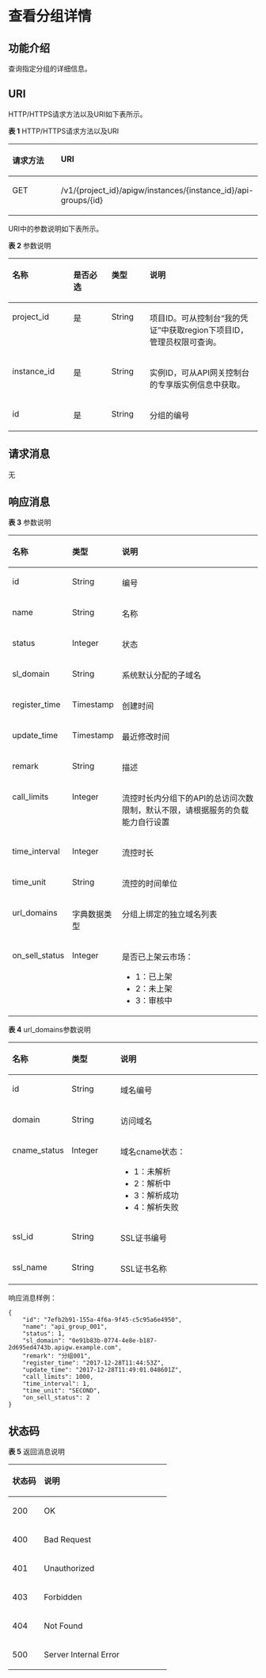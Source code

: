# 查看分组详情<a name="ZH-CN_TOPIC_0000001082135159"></a>

## 功能介绍<a name="zh-cn_topic_0225568811_section1735744"></a>

查询指定分组的详细信息。

## URI<a name="zh-cn_topic_0225568811_section15621702"></a>

HTTP/HTTPS请求方法以及URI如下表所示。

**表 1**  HTTP/HTTPS请求方法以及URI

<a name="zh-cn_topic_0225568811_table32113079"></a>
<table><thead align="left"><tr id="zh-cn_topic_0225568811_row20115923"><th class="cellrowborder" valign="top" width="20%" id="mcps1.2.3.1.1"><p id="zh-cn_topic_0225568811_p18777034"><a name="zh-cn_topic_0225568811_p18777034"></a><a name="zh-cn_topic_0225568811_p18777034"></a>请求方法</p>
</th>
<th class="cellrowborder" valign="top" width="80%" id="mcps1.2.3.1.2"><p id="zh-cn_topic_0225568811_p44544806"><a name="zh-cn_topic_0225568811_p44544806"></a><a name="zh-cn_topic_0225568811_p44544806"></a>URI</p>
</th>
</tr>
</thead>
<tbody><tr id="zh-cn_topic_0225568811_row51359567"><td class="cellrowborder" valign="top" width="20%" headers="mcps1.2.3.1.1 "><p id="zh-cn_topic_0225568811_p66484268"><a name="zh-cn_topic_0225568811_p66484268"></a><a name="zh-cn_topic_0225568811_p66484268"></a>GET</p>
</td>
<td class="cellrowborder" valign="top" width="80%" headers="mcps1.2.3.1.2 "><p id="zh-cn_topic_0225568811_p16516646"><a name="zh-cn_topic_0225568811_p16516646"></a><a name="zh-cn_topic_0225568811_p16516646"></a>/v1/{project_id}/apigw/instances/{instance_id}/api-groups/{id}</p>
</td>
</tr>
</tbody>
</table>

URI中的参数说明如下表所示。

**表 2**  参数说明

<a name="zh-cn_topic_0225568811_table62779940"></a>
<table><thead align="left"><tr id="zh-cn_topic_0225568811_row53801450"><th class="cellrowborder" valign="top" width="24.48755124487551%" id="mcps1.2.5.1.1"><p id="zh-cn_topic_0225568811_p62950166"><a name="zh-cn_topic_0225568811_p62950166"></a><a name="zh-cn_topic_0225568811_p62950166"></a>名称</p>
</th>
<th class="cellrowborder" valign="top" width="15.308469153084694%" id="mcps1.2.5.1.2"><p id="zh-cn_topic_0225568811_p65798711"><a name="zh-cn_topic_0225568811_p65798711"></a><a name="zh-cn_topic_0225568811_p65798711"></a>是否必选</p>
</th>
<th class="cellrowborder" valign="top" width="15.308469153084694%" id="mcps1.2.5.1.3"><p id="zh-cn_topic_0225568811_p28095413"><a name="zh-cn_topic_0225568811_p28095413"></a><a name="zh-cn_topic_0225568811_p28095413"></a>类型</p>
</th>
<th class="cellrowborder" valign="top" width="44.89551044895511%" id="mcps1.2.5.1.4"><p id="zh-cn_topic_0225568811_p61135991"><a name="zh-cn_topic_0225568811_p61135991"></a><a name="zh-cn_topic_0225568811_p61135991"></a>说明</p>
</th>
</tr>
</thead>
<tbody><tr id="zh-cn_topic_0225568811_row1394513141411"><td class="cellrowborder" valign="top" width="24.48755124487551%" headers="mcps1.2.5.1.1 "><p id="zh-cn_topic_0225568811_p55878963"><a name="zh-cn_topic_0225568811_p55878963"></a><a name="zh-cn_topic_0225568811_p55878963"></a>project_id</p>
</td>
<td class="cellrowborder" valign="top" width="15.308469153084694%" headers="mcps1.2.5.1.2 "><p id="zh-cn_topic_0225568811_p29902160"><a name="zh-cn_topic_0225568811_p29902160"></a><a name="zh-cn_topic_0225568811_p29902160"></a>是</p>
</td>
<td class="cellrowborder" valign="top" width="15.308469153084694%" headers="mcps1.2.5.1.3 "><p id="zh-cn_topic_0225568811_p6155914"><a name="zh-cn_topic_0225568811_p6155914"></a><a name="zh-cn_topic_0225568811_p6155914"></a>String</p>
</td>
<td class="cellrowborder" valign="top" width="44.89551044895511%" headers="mcps1.2.5.1.4 "><p id="zh-cn_topic_0225568811_p28867016"><a name="zh-cn_topic_0225568811_p28867016"></a><a name="zh-cn_topic_0225568811_p28867016"></a>项目ID。可从控制台“我的凭证”中获取region下项目ID，管理员权限可查询。</p>
</td>
</tr>
<tr id="zh-cn_topic_0225568811_row11154153116141"><td class="cellrowborder" valign="top" width="24.48755124487551%" headers="mcps1.2.5.1.1 "><p id="zh-cn_topic_0225568811_p1780913159538"><a name="zh-cn_topic_0225568811_p1780913159538"></a><a name="zh-cn_topic_0225568811_p1780913159538"></a>instance_id</p>
</td>
<td class="cellrowborder" valign="top" width="15.308469153084694%" headers="mcps1.2.5.1.2 "><p id="zh-cn_topic_0225568811_p9809215115310"><a name="zh-cn_topic_0225568811_p9809215115310"></a><a name="zh-cn_topic_0225568811_p9809215115310"></a>是</p>
</td>
<td class="cellrowborder" valign="top" width="15.308469153084694%" headers="mcps1.2.5.1.3 "><p id="zh-cn_topic_0225568811_p1280914152538"><a name="zh-cn_topic_0225568811_p1280914152538"></a><a name="zh-cn_topic_0225568811_p1280914152538"></a>String</p>
</td>
<td class="cellrowborder" valign="top" width="44.89551044895511%" headers="mcps1.2.5.1.4 "><p id="zh-cn_topic_0225568811_p1880914157537"><a name="zh-cn_topic_0225568811_p1880914157537"></a><a name="zh-cn_topic_0225568811_p1880914157537"></a>实例ID，可从API网关控制台的专享版实例信息中获取。</p>
</td>
</tr>
<tr id="zh-cn_topic_0225568811_row53068262"><td class="cellrowborder" valign="top" width="24.48755124487551%" headers="mcps1.2.5.1.1 "><p id="zh-cn_topic_0225568811_p3561961"><a name="zh-cn_topic_0225568811_p3561961"></a><a name="zh-cn_topic_0225568811_p3561961"></a>id</p>
</td>
<td class="cellrowborder" valign="top" width="15.308469153084694%" headers="mcps1.2.5.1.2 "><p id="zh-cn_topic_0225568811_p20083433"><a name="zh-cn_topic_0225568811_p20083433"></a><a name="zh-cn_topic_0225568811_p20083433"></a>是</p>
</td>
<td class="cellrowborder" valign="top" width="15.308469153084694%" headers="mcps1.2.5.1.3 "><p id="zh-cn_topic_0225568811_p16145357"><a name="zh-cn_topic_0225568811_p16145357"></a><a name="zh-cn_topic_0225568811_p16145357"></a>String</p>
</td>
<td class="cellrowborder" valign="top" width="44.89551044895511%" headers="mcps1.2.5.1.4 "><p id="zh-cn_topic_0225568811_p32705534"><a name="zh-cn_topic_0225568811_p32705534"></a><a name="zh-cn_topic_0225568811_p32705534"></a>分组的编号</p>
</td>
</tr>
</tbody>
</table>

## 请求消息<a name="zh-cn_topic_0225568811_section6377591"></a>

无

## 响应消息<a name="zh-cn_topic_0225568811_section46822891"></a>

**表 3**  参数说明

<a name="zh-cn_topic_0225568811_table23378999"></a>
<table><thead align="left"><tr id="zh-cn_topic_0225568811_row11169479"><th class="cellrowborder" valign="top" width="20%" id="mcps1.2.4.1.1"><p id="zh-cn_topic_0225568811_p32312619"><a name="zh-cn_topic_0225568811_p32312619"></a><a name="zh-cn_topic_0225568811_p32312619"></a>名称</p>
</th>
<th class="cellrowborder" valign="top" width="20%" id="mcps1.2.4.1.2"><p id="zh-cn_topic_0225568811_p76446"><a name="zh-cn_topic_0225568811_p76446"></a><a name="zh-cn_topic_0225568811_p76446"></a>类型</p>
</th>
<th class="cellrowborder" valign="top" width="60%" id="mcps1.2.4.1.3"><p id="zh-cn_topic_0225568811_p6192203"><a name="zh-cn_topic_0225568811_p6192203"></a><a name="zh-cn_topic_0225568811_p6192203"></a>说明</p>
</th>
</tr>
</thead>
<tbody><tr id="zh-cn_topic_0225568811_row31806424"><td class="cellrowborder" valign="top" width="20%" headers="mcps1.2.4.1.1 "><p id="zh-cn_topic_0225568811_p26183533"><a name="zh-cn_topic_0225568811_p26183533"></a><a name="zh-cn_topic_0225568811_p26183533"></a>id</p>
</td>
<td class="cellrowborder" valign="top" width="20%" headers="mcps1.2.4.1.2 "><p id="zh-cn_topic_0225568811_p40491443"><a name="zh-cn_topic_0225568811_p40491443"></a><a name="zh-cn_topic_0225568811_p40491443"></a>String</p>
</td>
<td class="cellrowborder" valign="top" width="60%" headers="mcps1.2.4.1.3 "><p id="zh-cn_topic_0225568811_p58581457"><a name="zh-cn_topic_0225568811_p58581457"></a><a name="zh-cn_topic_0225568811_p58581457"></a>编号</p>
</td>
</tr>
<tr id="zh-cn_topic_0225568811_row57471073"><td class="cellrowborder" valign="top" width="20%" headers="mcps1.2.4.1.1 "><p id="zh-cn_topic_0225568811_p24645368"><a name="zh-cn_topic_0225568811_p24645368"></a><a name="zh-cn_topic_0225568811_p24645368"></a>name</p>
</td>
<td class="cellrowborder" valign="top" width="20%" headers="mcps1.2.4.1.2 "><p id="zh-cn_topic_0225568811_p50117754"><a name="zh-cn_topic_0225568811_p50117754"></a><a name="zh-cn_topic_0225568811_p50117754"></a>String</p>
</td>
<td class="cellrowborder" valign="top" width="60%" headers="mcps1.2.4.1.3 "><p id="zh-cn_topic_0225568811_p33006289"><a name="zh-cn_topic_0225568811_p33006289"></a><a name="zh-cn_topic_0225568811_p33006289"></a>名称</p>
</td>
</tr>
<tr id="zh-cn_topic_0225568811_row28621152"><td class="cellrowborder" valign="top" width="20%" headers="mcps1.2.4.1.1 "><p id="zh-cn_topic_0225568811_p36611985"><a name="zh-cn_topic_0225568811_p36611985"></a><a name="zh-cn_topic_0225568811_p36611985"></a>status</p>
</td>
<td class="cellrowborder" valign="top" width="20%" headers="mcps1.2.4.1.2 "><p id="zh-cn_topic_0225568811_p12780810"><a name="zh-cn_topic_0225568811_p12780810"></a><a name="zh-cn_topic_0225568811_p12780810"></a>Integer</p>
</td>
<td class="cellrowborder" valign="top" width="60%" headers="mcps1.2.4.1.3 "><p id="zh-cn_topic_0225568811_p28612724"><a name="zh-cn_topic_0225568811_p28612724"></a><a name="zh-cn_topic_0225568811_p28612724"></a>状态</p>
</td>
</tr>
<tr id="zh-cn_topic_0225568811_row56187931"><td class="cellrowborder" valign="top" width="20%" headers="mcps1.2.4.1.1 "><p id="zh-cn_topic_0225568811_p54928561"><a name="zh-cn_topic_0225568811_p54928561"></a><a name="zh-cn_topic_0225568811_p54928561"></a>sl_domain</p>
</td>
<td class="cellrowborder" valign="top" width="20%" headers="mcps1.2.4.1.2 "><p id="zh-cn_topic_0225568811_p20028427"><a name="zh-cn_topic_0225568811_p20028427"></a><a name="zh-cn_topic_0225568811_p20028427"></a>String</p>
</td>
<td class="cellrowborder" valign="top" width="60%" headers="mcps1.2.4.1.3 "><p id="zh-cn_topic_0225568811_p11689873"><a name="zh-cn_topic_0225568811_p11689873"></a><a name="zh-cn_topic_0225568811_p11689873"></a>系统默认分配的子域名</p>
</td>
</tr>
<tr id="zh-cn_topic_0225568811_row38100001"><td class="cellrowborder" valign="top" width="20%" headers="mcps1.2.4.1.1 "><p id="zh-cn_topic_0225568811_p66201237"><a name="zh-cn_topic_0225568811_p66201237"></a><a name="zh-cn_topic_0225568811_p66201237"></a>register_time</p>
</td>
<td class="cellrowborder" valign="top" width="20%" headers="mcps1.2.4.1.2 "><p id="zh-cn_topic_0225568811_p60700010"><a name="zh-cn_topic_0225568811_p60700010"></a><a name="zh-cn_topic_0225568811_p60700010"></a>Timestamp</p>
</td>
<td class="cellrowborder" valign="top" width="60%" headers="mcps1.2.4.1.3 "><p id="zh-cn_topic_0225568811_p17753800"><a name="zh-cn_topic_0225568811_p17753800"></a><a name="zh-cn_topic_0225568811_p17753800"></a>创建时间</p>
</td>
</tr>
<tr id="zh-cn_topic_0225568811_row25566473"><td class="cellrowborder" valign="top" width="20%" headers="mcps1.2.4.1.1 "><p id="zh-cn_topic_0225568811_p57618438"><a name="zh-cn_topic_0225568811_p57618438"></a><a name="zh-cn_topic_0225568811_p57618438"></a>update_time</p>
</td>
<td class="cellrowborder" valign="top" width="20%" headers="mcps1.2.4.1.2 "><p id="zh-cn_topic_0225568811_p36581920"><a name="zh-cn_topic_0225568811_p36581920"></a><a name="zh-cn_topic_0225568811_p36581920"></a>Timestamp</p>
</td>
<td class="cellrowborder" valign="top" width="60%" headers="mcps1.2.4.1.3 "><p id="zh-cn_topic_0225568811_p10345534"><a name="zh-cn_topic_0225568811_p10345534"></a><a name="zh-cn_topic_0225568811_p10345534"></a>最近修改时间</p>
</td>
</tr>
<tr id="zh-cn_topic_0225568811_row26000946"><td class="cellrowborder" valign="top" width="20%" headers="mcps1.2.4.1.1 "><p id="zh-cn_topic_0225568811_p25701906"><a name="zh-cn_topic_0225568811_p25701906"></a><a name="zh-cn_topic_0225568811_p25701906"></a>remark</p>
</td>
<td class="cellrowborder" valign="top" width="20%" headers="mcps1.2.4.1.2 "><p id="zh-cn_topic_0225568811_p1479659"><a name="zh-cn_topic_0225568811_p1479659"></a><a name="zh-cn_topic_0225568811_p1479659"></a>String</p>
</td>
<td class="cellrowborder" valign="top" width="60%" headers="mcps1.2.4.1.3 "><p id="zh-cn_topic_0225568811_p52743524"><a name="zh-cn_topic_0225568811_p52743524"></a><a name="zh-cn_topic_0225568811_p52743524"></a>描述</p>
</td>
</tr>
<tr id="zh-cn_topic_0225568811_row4929668"><td class="cellrowborder" valign="top" width="20%" headers="mcps1.2.4.1.1 "><p id="zh-cn_topic_0225568811_p63758800"><a name="zh-cn_topic_0225568811_p63758800"></a><a name="zh-cn_topic_0225568811_p63758800"></a>call_limits</p>
</td>
<td class="cellrowborder" valign="top" width="20%" headers="mcps1.2.4.1.2 "><p id="zh-cn_topic_0225568811_p64189201"><a name="zh-cn_topic_0225568811_p64189201"></a><a name="zh-cn_topic_0225568811_p64189201"></a>Integer</p>
</td>
<td class="cellrowborder" valign="top" width="60%" headers="mcps1.2.4.1.3 "><p id="zh-cn_topic_0225568811_p31942831"><a name="zh-cn_topic_0225568811_p31942831"></a><a name="zh-cn_topic_0225568811_p31942831"></a>流控时长内分组下的API的总访问次数限制，默认不限，请根据服务的负载能力自行设置</p>
</td>
</tr>
<tr id="zh-cn_topic_0225568811_row19050028"><td class="cellrowborder" valign="top" width="20%" headers="mcps1.2.4.1.1 "><p id="zh-cn_topic_0225568811_p66657312"><a name="zh-cn_topic_0225568811_p66657312"></a><a name="zh-cn_topic_0225568811_p66657312"></a>time_interval</p>
</td>
<td class="cellrowborder" valign="top" width="20%" headers="mcps1.2.4.1.2 "><p id="zh-cn_topic_0225568811_p30533155"><a name="zh-cn_topic_0225568811_p30533155"></a><a name="zh-cn_topic_0225568811_p30533155"></a>Integer</p>
</td>
<td class="cellrowborder" valign="top" width="60%" headers="mcps1.2.4.1.3 "><p id="zh-cn_topic_0225568811_p57266528"><a name="zh-cn_topic_0225568811_p57266528"></a><a name="zh-cn_topic_0225568811_p57266528"></a>流控时长</p>
</td>
</tr>
<tr id="zh-cn_topic_0225568811_row45636707"><td class="cellrowborder" valign="top" width="20%" headers="mcps1.2.4.1.1 "><p id="zh-cn_topic_0225568811_p5585767"><a name="zh-cn_topic_0225568811_p5585767"></a><a name="zh-cn_topic_0225568811_p5585767"></a>time_unit</p>
</td>
<td class="cellrowborder" valign="top" width="20%" headers="mcps1.2.4.1.2 "><p id="zh-cn_topic_0225568811_p49793976"><a name="zh-cn_topic_0225568811_p49793976"></a><a name="zh-cn_topic_0225568811_p49793976"></a>String</p>
</td>
<td class="cellrowborder" valign="top" width="60%" headers="mcps1.2.4.1.3 "><p id="zh-cn_topic_0225568811_p6780221"><a name="zh-cn_topic_0225568811_p6780221"></a><a name="zh-cn_topic_0225568811_p6780221"></a>流控的时间单位</p>
</td>
</tr>
<tr id="zh-cn_topic_0225568811_row61021990"><td class="cellrowborder" valign="top" width="20%" headers="mcps1.2.4.1.1 "><p id="zh-cn_topic_0225568811_p43834197"><a name="zh-cn_topic_0225568811_p43834197"></a><a name="zh-cn_topic_0225568811_p43834197"></a>url_domains</p>
</td>
<td class="cellrowborder" valign="top" width="20%" headers="mcps1.2.4.1.2 "><p id="zh-cn_topic_0225568811_p60909101"><a name="zh-cn_topic_0225568811_p60909101"></a><a name="zh-cn_topic_0225568811_p60909101"></a>字典数据类型</p>
</td>
<td class="cellrowborder" valign="top" width="60%" headers="mcps1.2.4.1.3 "><p id="zh-cn_topic_0225568811_p34690133"><a name="zh-cn_topic_0225568811_p34690133"></a><a name="zh-cn_topic_0225568811_p34690133"></a>分组上绑定的独立域名列表</p>
</td>
</tr>
<tr id="zh-cn_topic_0225568811_row43775742"><td class="cellrowborder" valign="top" width="20%" headers="mcps1.2.4.1.1 "><p id="zh-cn_topic_0225568811_p56174242"><a name="zh-cn_topic_0225568811_p56174242"></a><a name="zh-cn_topic_0225568811_p56174242"></a>on_sell_status</p>
</td>
<td class="cellrowborder" valign="top" width="20%" headers="mcps1.2.4.1.2 "><p id="zh-cn_topic_0225568811_p53819754"><a name="zh-cn_topic_0225568811_p53819754"></a><a name="zh-cn_topic_0225568811_p53819754"></a>Integer</p>
</td>
<td class="cellrowborder" valign="top" width="60%" headers="mcps1.2.4.1.3 "><p id="zh-cn_topic_0225568811_p64432831"><a name="zh-cn_topic_0225568811_p64432831"></a><a name="zh-cn_topic_0225568811_p64432831"></a>是否已上架云市场：</p>
<a name="zh-cn_topic_0225568811_ul43024569"></a><a name="zh-cn_topic_0225568811_ul43024569"></a><ul id="zh-cn_topic_0225568811_ul43024569"><li>1：已上架</li><li>2：未上架</li><li>3：审核中</li></ul>
</td>
</tr>
</tbody>
</table>

**表 4**  url\_domains参数说明

<a name="zh-cn_topic_0225568811_table24320671"></a>
<table><thead align="left"><tr id="zh-cn_topic_0225568811_row54780417"><th class="cellrowborder" valign="top" width="20%" id="mcps1.2.4.1.1"><p id="zh-cn_topic_0225568811_p8028813"><a name="zh-cn_topic_0225568811_p8028813"></a><a name="zh-cn_topic_0225568811_p8028813"></a>名称</p>
</th>
<th class="cellrowborder" valign="top" width="20%" id="mcps1.2.4.1.2"><p id="zh-cn_topic_0225568811_p46354150"><a name="zh-cn_topic_0225568811_p46354150"></a><a name="zh-cn_topic_0225568811_p46354150"></a>类型</p>
</th>
<th class="cellrowborder" valign="top" width="60%" id="mcps1.2.4.1.3"><p id="zh-cn_topic_0225568811_p63698675"><a name="zh-cn_topic_0225568811_p63698675"></a><a name="zh-cn_topic_0225568811_p63698675"></a>说明</p>
</th>
</tr>
</thead>
<tbody><tr id="zh-cn_topic_0225568811_row59319069"><td class="cellrowborder" valign="top" width="20%" headers="mcps1.2.4.1.1 "><p id="zh-cn_topic_0225568811_p40115275"><a name="zh-cn_topic_0225568811_p40115275"></a><a name="zh-cn_topic_0225568811_p40115275"></a>id</p>
</td>
<td class="cellrowborder" valign="top" width="20%" headers="mcps1.2.4.1.2 "><p id="zh-cn_topic_0225568811_p28111846"><a name="zh-cn_topic_0225568811_p28111846"></a><a name="zh-cn_topic_0225568811_p28111846"></a>String</p>
</td>
<td class="cellrowborder" valign="top" width="60%" headers="mcps1.2.4.1.3 "><p id="zh-cn_topic_0225568811_p62467029"><a name="zh-cn_topic_0225568811_p62467029"></a><a name="zh-cn_topic_0225568811_p62467029"></a>域名编号</p>
</td>
</tr>
<tr id="zh-cn_topic_0225568811_row25332352"><td class="cellrowborder" valign="top" width="20%" headers="mcps1.2.4.1.1 "><p id="zh-cn_topic_0225568811_p38654601"><a name="zh-cn_topic_0225568811_p38654601"></a><a name="zh-cn_topic_0225568811_p38654601"></a>domain</p>
</td>
<td class="cellrowborder" valign="top" width="20%" headers="mcps1.2.4.1.2 "><p id="zh-cn_topic_0225568811_p44014938"><a name="zh-cn_topic_0225568811_p44014938"></a><a name="zh-cn_topic_0225568811_p44014938"></a>String</p>
</td>
<td class="cellrowborder" valign="top" width="60%" headers="mcps1.2.4.1.3 "><p id="zh-cn_topic_0225568811_p8440220"><a name="zh-cn_topic_0225568811_p8440220"></a><a name="zh-cn_topic_0225568811_p8440220"></a>访问域名</p>
</td>
</tr>
<tr id="zh-cn_topic_0225568811_row8853118"><td class="cellrowborder" valign="top" width="20%" headers="mcps1.2.4.1.1 "><p id="zh-cn_topic_0225568811_p46013996"><a name="zh-cn_topic_0225568811_p46013996"></a><a name="zh-cn_topic_0225568811_p46013996"></a>cname_status</p>
</td>
<td class="cellrowborder" valign="top" width="20%" headers="mcps1.2.4.1.2 "><p id="zh-cn_topic_0225568811_p36146206"><a name="zh-cn_topic_0225568811_p36146206"></a><a name="zh-cn_topic_0225568811_p36146206"></a>Integer</p>
</td>
<td class="cellrowborder" valign="top" width="60%" headers="mcps1.2.4.1.3 "><p id="zh-cn_topic_0225568811_p42161597"><a name="zh-cn_topic_0225568811_p42161597"></a><a name="zh-cn_topic_0225568811_p42161597"></a>域名cname状态：</p>
<a name="zh-cn_topic_0225568811_ul43910056"></a><a name="zh-cn_topic_0225568811_ul43910056"></a><ul id="zh-cn_topic_0225568811_ul43910056"><li>1：未解析</li><li>2：解析中</li><li>3：解析成功</li><li>4：解析失败</li></ul>
</td>
</tr>
<tr id="zh-cn_topic_0225568811_row26883636"><td class="cellrowborder" valign="top" width="20%" headers="mcps1.2.4.1.1 "><p id="zh-cn_topic_0225568811_p30090901"><a name="zh-cn_topic_0225568811_p30090901"></a><a name="zh-cn_topic_0225568811_p30090901"></a>ssl_id</p>
</td>
<td class="cellrowborder" valign="top" width="20%" headers="mcps1.2.4.1.2 "><p id="zh-cn_topic_0225568811_p21443882"><a name="zh-cn_topic_0225568811_p21443882"></a><a name="zh-cn_topic_0225568811_p21443882"></a>String</p>
</td>
<td class="cellrowborder" valign="top" width="60%" headers="mcps1.2.4.1.3 "><p id="zh-cn_topic_0225568811_p59232859"><a name="zh-cn_topic_0225568811_p59232859"></a><a name="zh-cn_topic_0225568811_p59232859"></a>SSL证书编号</p>
</td>
</tr>
<tr id="zh-cn_topic_0225568811_row14816368320"><td class="cellrowborder" valign="top" width="20%" headers="mcps1.2.4.1.1 "><p id="zh-cn_topic_0225568811_p1481696133213"><a name="zh-cn_topic_0225568811_p1481696133213"></a><a name="zh-cn_topic_0225568811_p1481696133213"></a>ssl_name</p>
</td>
<td class="cellrowborder" valign="top" width="20%" headers="mcps1.2.4.1.2 "><p id="zh-cn_topic_0225568811_p188160643214"><a name="zh-cn_topic_0225568811_p188160643214"></a><a name="zh-cn_topic_0225568811_p188160643214"></a>String</p>
</td>
<td class="cellrowborder" valign="top" width="60%" headers="mcps1.2.4.1.3 "><p id="zh-cn_topic_0225568811_p13816176133212"><a name="zh-cn_topic_0225568811_p13816176133212"></a><a name="zh-cn_topic_0225568811_p13816176133212"></a>SSL证书名称</p>
</td>
</tr>
</tbody>
</table>

响应消息样例：

```
{
	"id": "7efb2b91-155a-4f6a-9f45-c5c95a6e4950",
	"name": "api_group_001",
	"status": 1,
	"sl_domain": "0e91b83b-0774-4e8e-b187-2d695ed4743b.apigw.example.com",
	"remark": "分组001",
	"register_time": "2017-12-28T11:44:53Z",
	"update_time": "2017-12-28T11:49:01.048601Z",
	"call_limits": 1000,
	"time_interval": 1,
	"time_unit": "SECOND",
	"on_sell_status": 2
}
```

## 状态码<a name="zh-cn_topic_0225568811_section57398326"></a>

**表 5**  返回消息说明

<a name="zh-cn_topic_0225568811_table33970788"></a>
<table><thead align="left"><tr id="zh-cn_topic_0225568811_row57167435"><th class="cellrowborder" valign="top" width="20%" id="mcps1.2.3.1.1"><p id="zh-cn_topic_0225568811_p50635"><a name="zh-cn_topic_0225568811_p50635"></a><a name="zh-cn_topic_0225568811_p50635"></a>状态码</p>
</th>
<th class="cellrowborder" valign="top" width="80%" id="mcps1.2.3.1.2"><p id="zh-cn_topic_0225568811_p4101484"><a name="zh-cn_topic_0225568811_p4101484"></a><a name="zh-cn_topic_0225568811_p4101484"></a>说明</p>
</th>
</tr>
</thead>
<tbody><tr id="zh-cn_topic_0225568811_row63784789"><td class="cellrowborder" valign="top" width="20%" headers="mcps1.2.3.1.1 "><p id="zh-cn_topic_0225568811_p66294319"><a name="zh-cn_topic_0225568811_p66294319"></a><a name="zh-cn_topic_0225568811_p66294319"></a>200</p>
</td>
<td class="cellrowborder" valign="top" width="80%" headers="mcps1.2.3.1.2 "><p id="zh-cn_topic_0225568811_p50988816"><a name="zh-cn_topic_0225568811_p50988816"></a><a name="zh-cn_topic_0225568811_p50988816"></a>OK</p>
</td>
</tr>
<tr id="zh-cn_topic_0225568811_row10177076"><td class="cellrowborder" valign="top" width="20%" headers="mcps1.2.3.1.1 "><p id="zh-cn_topic_0225568811_p19036798"><a name="zh-cn_topic_0225568811_p19036798"></a><a name="zh-cn_topic_0225568811_p19036798"></a>400</p>
</td>
<td class="cellrowborder" valign="top" width="80%" headers="mcps1.2.3.1.2 "><p id="zh-cn_topic_0225568811_p65585652"><a name="zh-cn_topic_0225568811_p65585652"></a><a name="zh-cn_topic_0225568811_p65585652"></a>Bad Request</p>
</td>
</tr>
<tr id="zh-cn_topic_0225568811_row53399964"><td class="cellrowborder" valign="top" width="20%" headers="mcps1.2.3.1.1 "><p id="zh-cn_topic_0225568811_p30429824"><a name="zh-cn_topic_0225568811_p30429824"></a><a name="zh-cn_topic_0225568811_p30429824"></a>401</p>
</td>
<td class="cellrowborder" valign="top" width="80%" headers="mcps1.2.3.1.2 "><p id="zh-cn_topic_0225568811_p9203142078"><a name="zh-cn_topic_0225568811_p9203142078"></a><a name="zh-cn_topic_0225568811_p9203142078"></a>Unauthorized</p>
</td>
</tr>
<tr id="zh-cn_topic_0225568811_row37417203"><td class="cellrowborder" valign="top" width="20%" headers="mcps1.2.3.1.1 "><p id="zh-cn_topic_0225568811_p10894636"><a name="zh-cn_topic_0225568811_p10894636"></a><a name="zh-cn_topic_0225568811_p10894636"></a>403</p>
</td>
<td class="cellrowborder" valign="top" width="80%" headers="mcps1.2.3.1.2 "><p id="zh-cn_topic_0225568811_p13949586"><a name="zh-cn_topic_0225568811_p13949586"></a><a name="zh-cn_topic_0225568811_p13949586"></a>Forbidden</p>
</td>
</tr>
<tr id="zh-cn_topic_0225568811_row23344103"><td class="cellrowborder" valign="top" width="20%" headers="mcps1.2.3.1.1 "><p id="zh-cn_topic_0225568811_p11824190"><a name="zh-cn_topic_0225568811_p11824190"></a><a name="zh-cn_topic_0225568811_p11824190"></a>404</p>
</td>
<td class="cellrowborder" valign="top" width="80%" headers="mcps1.2.3.1.2 "><p id="zh-cn_topic_0225568811_p18235325"><a name="zh-cn_topic_0225568811_p18235325"></a><a name="zh-cn_topic_0225568811_p18235325"></a>Not Found</p>
</td>
</tr>
<tr id="zh-cn_topic_0225568811_row29900204"><td class="cellrowborder" valign="top" width="20%" headers="mcps1.2.3.1.1 "><p id="zh-cn_topic_0225568811_p5997435"><a name="zh-cn_topic_0225568811_p5997435"></a><a name="zh-cn_topic_0225568811_p5997435"></a>500</p>
</td>
<td class="cellrowborder" valign="top" width="80%" headers="mcps1.2.3.1.2 "><p id="zh-cn_topic_0225568811_p16030215"><a name="zh-cn_topic_0225568811_p16030215"></a><a name="zh-cn_topic_0225568811_p16030215"></a>Server Internal Error</p>
</td>
</tr>
</tbody>
</table>

